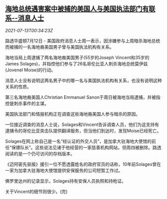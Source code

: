 <!--1626138062000-->
[海地总统遇害案中被捕的美国人与美国执法部门有联系--消息人士](https://cn.reuters.com/article/haiti-assasination-usa-links-0712-mon-idCNKBS2EJ00Y)
------

<div><i>2021-07-13T00:34:23Z</i></div><p>路透华盛顿7月12日 - 美国政府消息人士周一表示，因涉嫌参与上周暗杀海地总统而被捕的一名海地裔美国男子曾与美国执法机构有关系。</p><p>海地当局上周逮捕了两名海地裔美国男子(55岁的Joseph Vincent和35岁的James Solages)，并指控他们参与了26名哥伦比亚人刺杀海地总统莫伊兹(Jovenel Moise)的行动。</p><p>消息人士没有说明这两名男子中的哪一名与美国执法机构有关系，也没有说明这种关系的性质。</p><p>第三名海地裔美国人Christian Emmanuel Sanon于周日被海地当局逮捕，并被指控是刺杀事件的主谋。</p><p>美国执法部门和情报机构正在调查这些海地裔美国人参与暗杀的原因。</p><p>一位接近调查的消息人士说，Solages和Vincent告诉调查人员，他们为这支持有逮捕令的哥伦比亚突击队提供翻译服务，但当他们到达时，发现Moise已经死亡。</p><p>Solages在网上称自己是一名“经认证的外交人员”，是加拿大驻海地大使馆的前任“保镖队长”。这些说法见诸于他经营的一家慈善机构网站，但周四被删除。路透阅读的是一个仍可访问的存档版本。</p><p>《迈阿密先驱报》援引一位不愿透露姓名的政府官员的话称，10年前Solages曾在一家为加拿大驻海地大使馆提供安保服务的公司短暂工作过。</p><p>佛罗里达州的记录显示，Solages持有安保人员执照和持枪证。</p><p>关于Vincent的细节则很少。(完)</p>
